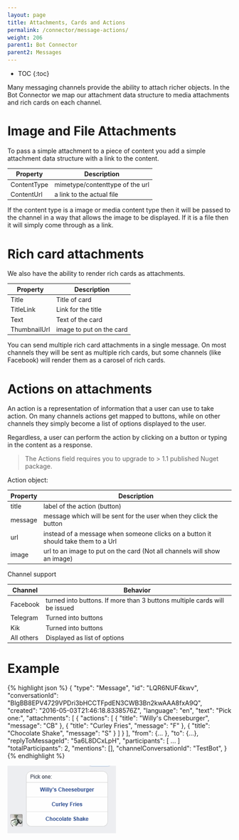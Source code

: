 ```yaml
---
layout: page
title: Attachments, Cards and Actions
permalink: /connector/message-actions/
weight: 206
parent1: Bot Connector
parent2: Messages
---
```


* TOC
{:toc}

Many messaging channels provide the ability to attach richer objects.  In the Bot Connector we map 
our attachment data structure to media attachments and rich cards on each channel.

# Image and File Attachments
To pass a simple attachment to a piece of content you add a simple attachment data structure with a link to the 
content. 

| Property | Description |
|-----|------|
| ContentType | mimetype/contenttype of the url |
| ContentUrl  | a link to the actual file |

If the content type is a image or media content type then it will be passed to the channel in a way that 
allows the image to be displayed.  If it is a file then it will simply come through as a link.

# Rich card attachments
We also have the ability to render rich cards as attachments.  

| Property | Description |
|-----|------|
| Title | Title of card|
| TitleLink | Link for the title |
| Text | Text of the card |
| ThumbnailUrl | image to put on the card|

You can send multiple rich card attachments in a single message.  On most channels they will be sent
as multiple rich cards, but some channels (like Facebook) will render them as a carosel of rich cards.

# Actions on attachments
An action is a representation of information that a user can use to take action.  On many channels
actions get mapped to buttons, while on other channels they simply become a list of options
displayed to the user.

Regardless, a user can perform the action by clicking on a button or typing in the content as a response.

> The Actions field requires you to upgrade to > 1.1 published Nuget package.

Action object:

| Property | Description |
|-----|------|
| title | label of the action (button) |
| message | message which will be sent for the user when they click the button |
| url | instead of a message when someone clicks on a button it should take them to a Url |
| image  | url to an image to put on the card (Not all channels will show an image) |

Channel support

| Channel | Behavior |
|-----|------|
| Facebook | turned into buttons. If more than 3 buttons multiple cards will be issued |
| Telegram | Turned into buttons |
| Kik | Turned into buttons |
| All others | Displayed as list of options |

# Example

{% highlight json %}
    {
        "type": "Message",
        "id": "LQR6NUF4kwv",
        "conversationId": "BlgBB8EPV4729VPDri3bHCCTFpdEN3CWB3Bn2kwAAA8fxA9Q",
        "created": "2016-05-03T21:46:18.8338576Z",
        "language": "en",
        "text": "Pick one:",
        "attachments": [
            {
                "actions": [
                    {
                        "title": "Willy's Cheeseburger",
                        "message": "CB"
                    },
                    {
                        "title": "Curley Fries",
                        "message": "F"
                    },
                    {
                        "title": "Chocolate Shake",
                        "message": "S"
                    }
                ]
            }
        ],
        "from": {... },
        "to": {...},
        "replyToMessageId": "5a6L8DCxLpH",
        "participants": [ ... ]
        "totalParticipants": 2,
        "mentions": [],
        "channelConversationId": "TestBot",
    }
{% endhighlight %}

![Example on facebook](/images/action_buttons.png)
